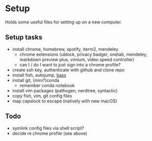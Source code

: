 Setup
=====
Holds some useful files for setting up on a new computer.

Setup tasks
-----------
- install chrome, homebrew, spotify, iterm2, mendeley
    - chrome extensions (ublock, privacy badger, onetab, mendeley, markdown
      preview plus, vimium, video speed controller) 
    - can I / do I want to just sign into a chrome profile? 
- create ssh key, authenticate with github and clone repo
- install fish, autojump, [bass](https://github.com/edc/bass)
- install git, (mini?)conda
    - remember conda notebook
- install vim packages (pathogen, nerdtree, syntactic)
- copy fish, vim, git config files
- map capslock to escape (natively with new macOS)

Todo
----
- symlink config files via shell script? 
- decide re chrome profile (see above)
